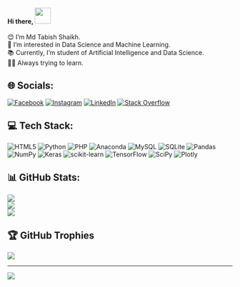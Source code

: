 <h4>Hi there, <img src="https://media.giphy.com/media/zJ3V6Ot51H8Y0/giphy.gif" width="36px"></h4>

😊 I’m Md Tabish Shaikh.<br>👀 I’m interested in Data Science and Machine Learning.<br>📚 Currently, I’m student of Artificial Intelligence and Data Science.<br>🐱‍💻 Always trying to learn.


## 🌐 Socials:
[![Facebook](https://img.shields.io/badge/Facebook-%231877F2.svg?logo=Facebook&logoColor=white)](https://facebook.com/maybe7abish) [![Instagram](https://img.shields.io/badge/Instagram-%23E4405F.svg?logo=Instagram&logoColor=white)](https://instagram.com/maybe7abish) [![LinkedIn](https://img.shields.io/badge/LinkedIn-%230077B5.svg?logo=linkedin&logoColor=white)](https://linkedin.com/in/maybe7abish) [![Stack Overflow](https://img.shields.io/badge/-Stackoverflow-FE7A16?logo=stack-overflow&logoColor=white)](https://stackoverflow.com/users/19778199) 

## 💻 Tech Stack:
![HTML5](https://img.shields.io/badge/html5-%23E34F26.svg?style=flat-square&logo=html5&logoColor=white) ![Python](https://img.shields.io/badge/python-3670A0?style=flat-square&logo=python&logoColor=ffdd54) ![PHP](https://img.shields.io/badge/php-%23777BB4.svg?style=flat-square&logo=php&logoColor=white) ![Anaconda](https://img.shields.io/badge/Anaconda-%2344A833.svg?style=flat-square&logo=anaconda&logoColor=white) ![MySQL](https://img.shields.io/badge/mysql-%2300f.svg?style=flat-square&logo=mysql&logoColor=white) ![SQLite](https://img.shields.io/badge/sqlite-%2307405e.svg?style=flat-square&logo=sqlite&logoColor=white) ![Pandas](https://img.shields.io/badge/pandas-%23150458.svg?style=flat-square&logo=pandas&logoColor=white) ![NumPy](https://img.shields.io/badge/numpy-%23013243.svg?style=flat-square&logo=numpy&logoColor=white) ![Keras](https://img.shields.io/badge/Keras-%23D00000.svg?style=flat-square&logo=Keras&logoColor=white) ![scikit-learn](https://img.shields.io/badge/scikit--learn-%23F7931E.svg?style=flat-square&logo=scikit-learn&logoColor=white) ![TensorFlow](https://img.shields.io/badge/TensorFlow-%23FF6F00.svg?style=flat-square&logo=TensorFlow&logoColor=white) ![SciPy](https://img.shields.io/badge/SciPy-%230C55A5.svg?style=flat-square&logo=scipy&logoColor=%white) ![Plotly](https://img.shields.io/badge/Plotly-%233F4F75.svg?style=flat-square&logo=plotly&logoColor=white)
## 📊 GitHub Stats:
![](https://github-readme-stats.vercel.app/api?username=shaikh-7abish&theme=dracula&hide_border=true&include_all_commits=false&count_private=true)<br/>
![](https://github-readme-streak-stats.herokuapp.com/?user=shaikh-7abish&theme=dracula&hide_border=true)<br/>
![](https://github-readme-stats.vercel.app/api/top-langs/?username=shaikh-7abish&theme=dracula&hide_border=true&include_all_commits=false&count_private=true&layout=compact)

## 🏆 GitHub Trophies
![](https://github-profile-trophy.vercel.app/?username=shaikh-7abish&theme=chalk&no-frame=true&no-bg=true&margin-w=4)

---
[![](https://visitcount.itsvg.in/api?id=shaikh-7abish&icon=5&color=11)](https://visitcount.itsvg.in)

<!-- Proudly created with GPRM ( https://gprm.itsvg.in ) -->
